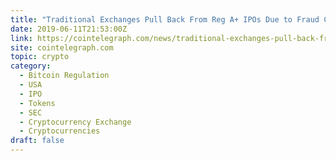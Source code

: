 ```yaml
---
title: "Traditional Exchanges Pull Back From Reg A+ IPOs Due to Fraud Concerns"
date: 2019-06-11T21:53:00Z
link: https://cointelegraph.com/news/traditional-exchanges-pull-back-from-reg-a-ipos-due-to-fraud-concerns?utm_medium=RSS&utm_source=hune
site: cointelegraph.com
topic: crypto
category:
  - Bitcoin Regulation
  - USA
  - IPO
  - Tokens
  - SEC
  - Cryptocurrency Exchange
  - Cryptocurrencies
draft: false
---
```

